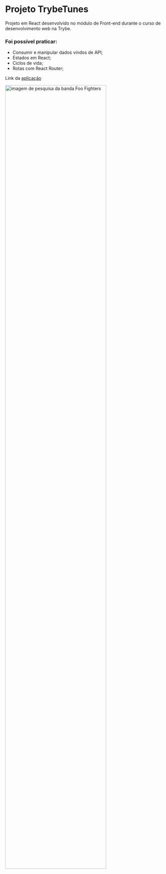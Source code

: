# Projeto TrybeTunes

Projeto em React desenvolvido no módulo de Front-end durante o curso de desenvolvimento web na Trybe.

### Foi possível praticar:

- Consumir e manipular dados vindos de API;
- Estados em React;
- Ciclos de vida;
- Rotas com React Router;

Link da [aplicação](https://douglas-marcal.github.io/Projeto-TrybeTunes/)

<a href="https://douglas-marcal.github.io/Projeto-TrybeTunes/" target="_blank">
  <img src="https://i.imgur.com/UP1xqlX.png" alt="imagem de pesquisa da banda Foo Fighters" width="80%" />
</a>
